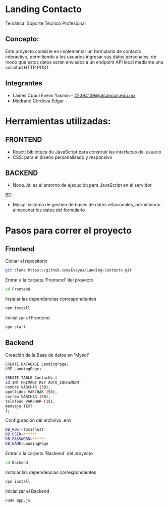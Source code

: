 # Landing Contacto
Temática: Soporte Técnico Profesional

## Concepto:
Este proyecto consiste en implementar un formulario de contacto interactivo, permitiendo a los usuarios ingresar sus datos personales, de modo que estos datos serán enviados a un endpoint API local mediante una solicitud HTTP POST

## Integrantes
- Laines Cupul Evelin Yasmin - 22394139@utcancun.edu.mx
- Medrano Cordova Edgar - 

# Herramientas utilizadas: 
## FRONTEND
- React: biblioteca de JavaScript para construir las interfaces del usuario
- CSS: para el diseño personalizado y responsivo

## BACKEND
- Node.Js: es el entorno de ejecución para JavaScript en el servidor

BD:
- Mysql: sistema de gestión de bases de datos relacionales, permitiendo almacenar los datos del formulario

# Pasos para correr el proyecto 

## Frontend
Clonar el repositorio
```sh
git clone https://github.com/Eveyas/Landing-Contacto.git
```
Entrar a la carpeta 'Frontend' del proyecto
```sh
cd Frontend
```
Instalar las dependencias correspondientes
```sh
npm install
```
Inicializar el Frontend
```sh
npm start
```


## Backend
Creación de la Base de datos en 'Mysql'
```sh
CREATE DATABASE LandingPage;
USE LandingPage;

CREATE TABLE ContacUs (
id INT PRIMARY KEY AUTO_INCREMENT,
nombre VARCHAR (30),
apellidos VARCHAR (50),
correo VARCHAR (50),
telefono VARCHAR (15),
mensaje TEXT
);
```
Configuración del archvivo .env
```sh
DB_HOST=localhost
DB_USER=******
DB_PASSWORD=******
DB_NAME=LandingPage
```
Entrar a la carpeta 'Backend' del proyecto
```sh
cd Backend
```
Instalar las dependencias correspondientes
```sh
npm install
```
Inicializar el Backend
```sh
node app.js
```
